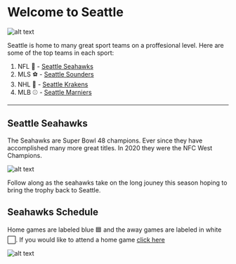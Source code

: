 # Welcome to Seattle

![alt text](https://medcitynews.com/uploads/2019/08/Seattle-e1565293516425.jpg)

Seattle is home to many great sport teams on a proffesional level. Here are some of the top teams in each sport:

1. NFL 🏈 - [Seattle Seahawks](https://www.seahawks.com/)
2. MLS ⚽ - [Seattle Sounders](https://www.soundersfc.com/)
3. NHL 🏒 - [Seattle Krakens](https://www.nhl.com/kraken)
4. MLB ⚾ - [Seattle Marniers](https://www.mlb.com/mariners)

----

## Seattle Seahawks

The Seahawks are Super Bowl 48 champions. Ever since they have accomplished many more great titles. In 2020 they were the NFC West Champions.

![alt text](https://compote.slate.com/images/6b2a803c-f05f-44cb-9eaa-a1370ad586da.jpg)


Follow along as the seahawks take on the long jouney this season hoping to bring the trophy back to Seattle.

## Seahawks Schedule

Home games are labeled blue 🟦 and the away games are labeled in white ⬜. 
If you would like to attend a home game [click here](https://www.seahawks.com/tickets/)

![alt text](https://static.clubs.nfl.com/image/private/t_editorial_landscape_12_desktop/seahawks/m5r5r3y0ebdcd6eqwylo)

